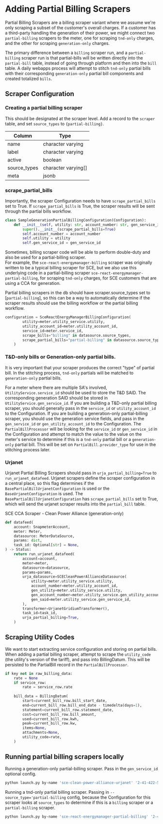 # Adding Partial Billing Scrapers

Partial Billing Scrapers are a billing scraper variant where we assume we're only scraping a subset of the customer's
overall charges. If a customer has a third-party handling the generation of their power, we might connect two `partial-billing` scrapers to
the meter, one for scraping `tnd-only` charges, and the other for scraping `generation-only` charges.

The primary difference between a `billing` scraper run, and a `partial-billing` scraper run is that
partial-bills will be written directly into the `partial-bill` table, instead of going through platform and then into 
the `bill` table.  A daily webapps process will attempt to stitch `tnd-only` partial bills with their corresponding 
`generation-only` partial bill components and created totalized `bills`.


## Scraper Configuration

### Creating a partial billing scraper 

This should be designated at the scraper level.   Add a record to the `scraper` table, and set
`source_types` to `{partial-billing}`.

| Column        | Type                  |
| --------------| ----------------------|
| name          | character varying     |
| label         | character varying     |
| active        | boolean               |
| source_types  | character varying[]   |
| meta          | jsonb                 |


### scrape_partial_bills

Importantly, the scraper Configuration needs to have `scrape_partial_bills` set to True.  If `scrape_partial_bills`
is True, the scraper results will be sent through the partial bills workflow.

```python
class SampleGenerationPartialBillingConfiguration(Configuration):
    def __init__(self, utility: str, account_number: str, gen_service_id: str):
        super().__init__(scrape_partial_bills=True)
        self.account_number = account_number
        self.utility = utility
        self.gen_service_id = gen_service_id
```

Sometimes, billing scraper code will be able to perform double-duty and also be used for a partial-billing scraper.  
For example, the `sce-react-energymanager-billing` scraper was originally written to be a typical billing scraper for SCE, 
but we also use this underlying code in a partial-billing scraper `sce-react-energymanager-partial-billing`, 
for scraping `tnd-only` charges, for SCE customers that are using a CCA for generation. 

Partial billing scrapers in the db should have scraper.source_types set to [`partial-billing`], so this can 
be a way to automatically determine if the scraper results should use the billing workflow or the partial billing workflow.

```python
configuration = SceReactEnergyManagerBillingConfiguration(
        utility=meter.utility_service.utility,
        utility_account_id=meter.utility_account_id,
        service_id=meter.service_id,
        scrape_bills="billing" in datasource.source_types,
        scrape_partial_bills="partial-billing" in datasource.source_types,
    )
```

### T&D-only bills or Generation-only partial bills.

It is very important that your scraper produces the correct "type" of partial bill.  In the stitching process, `tnd-only` 
partials will be matched to `generation-only` partial bills.

For a meter where there are multiple SA's involved, `UtilityService.service_id` should be used to store the T&D SAID. The
corresponding generation SAID should be stored in `UtilityService.gen_service_id`.  If you are building a T&D-only
partial billing scraper, you should generally pass in the `service_id` or `utility_account_id` to the Configuration. 
If you are building a generation-only partial-billing scraper, you should use the generation service fields, and pass 
in the `gen_service_id` or `gen_utility_account_id` to the Configuration.  The `PartialBillProcessor`
will be looking for the `service_id` or `gen_service_id` in the Configuration and attempt to match the value to the
value on the meter's service to determine if this is a `tnd-only` partial bill or a `generation-only` partial bill.
This will be set on `PartialBill.provider_type` for use in the stitching process later.

### Urjanet 

Urjanet Partial Billing Scrapers should pass in `urja_partial_billing=True` to `run_urjanet_datafeed`.  Urjanet scrapers
define the scraper configuration in a central place, so this flag determines if the `BasePartialBillUrjanetConfiguration` is
used or the `BaseUrjanetConfiguration` is used.  The `BasePartialBillUrjanetConfiguration` has `scrape_partial_bills` 
set to True, which will send the urjanet scraper results into the `partial_bill` table.

SCE CCA Scraper - Clean Power Alliance (generation-only)
```python
def datafeed(
    account: SnapmeterAccount,
    meter: Meter,
    datasource: MeterDataSource,
    params: dict,
    task_id: Optional[str] = None,
) -> Status:
    return run_urjanet_datafeed(
        account=account,
        meter=meter,
        datasource=datasource,
        params=params,
        urja_datasource=SCECleanPowerAllianceDatasource(
            utility=meter.utility_service.utility,
            account_number=meter.utility_account_id,
            gen_utility=meter.utility_service.utility,
            gen_account_number=meter.utility_service.gen_utility_account_id,
            gen_said=meter.utility_service.gen_service_id,
        ),
        transformer=UrjanetGridiumTransformer(),
        task_id=task_id,
        urja_partial_billing=True,
    )
```

## Scraping Utility Codes
We want to start extracting service configuration and storing on partial bills. When adding a partial billing scraper, 
attempt to scrape the `utility_code` (the utility's version of the tariff), and pass into BillingDatum.  This will 
be persisted to the PartialBill record in the `PartialBillProcessor`.

```python
if key not in raw_billing_data:
    rate = None
    if service_row:
        rate = service_row.rate
        
    bill_data = BillingDatum(
        start=current_bill_row.bill_start_date,
        end=current_bill_row.bill_end_date - timedelta(days=1),
        statement=current_bill_row.statement_date,
        cost=current_bill_row.bill_amount,
        used=current_bill_row.kwh,
        peak=current_bill_row.kw,
        items=None,
        attachments=None,
        utility_code=rate,
    )
```


## Running partial billing scrapers locally

Running a generation-only partial-billing scraper.  Pass in the `gen_service_id` optional config.
```bash
python launch.py by-name 'sce-clean-power-alliance-urjanet' '2-41-422-5144' '3-049-1578-16' '2019-01-01' '2020-05-01' --gen_service_id '3-050-6585-98'

```

Running a tnd-only partial billing scraper.  Passing in `--source_type='partial-billing` config, because 
the Configuration for this scraper looks at `source_types` to determine if this is a `billing` scraper or a 
`partial-billing` scraper.
```bash
python launch.py by-name 'sce-react-energymanager-partial-billing' '2-41-422-5144' '3-049-1578-16' '2020-01-01' '2020-03-01' --source_type='partial-billing' --username **** --password ****

```
